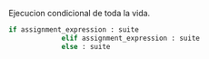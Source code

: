 Ejecucion condicional de toda la vida.

```python
if assignment_expression : suite
             elif assignment_expression : suite
             else : suite
```

